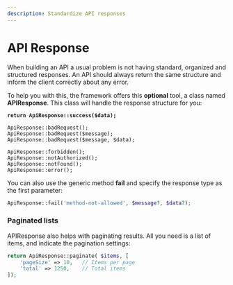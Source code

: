 ```yaml
---
description: Standardize API responses
---
```


# API Response

When building an API a usual problem is not having standard, organized and structured responses. An API should always return the same structure and inform the client correctly about any error.

To help you with this, the framework offers this **optional** tool, a class named **APIResponse**. This class will handle the response structure for you:

<pre class="language-php"><code class="lang-php"><strong>return ApiResponse::success($data);
</strong>
ApiResponse::badRequest();
ApiResponse::badRequest($message);
ApiResponse::badRequest($message, $data);

ApiResponse::forbidden();
ApiResponse::notAuthorized();
ApiResponse::notFound();
ApiResponse::error();</code></pre>

You can also use the generic method **fail** and specify the response type as the first parameter:

```php
ApiResponse::fail('method-not-allowed', $message?, $data?);
```

### Paginated lists

APIResponse also helps with paginating results. All you need is a list of items, and indicate the pagination settings:

```php
return ApiResponse::paginate( $items, [
    'pageSize' => 10,   // Items per page 
    'total' => 1250,    // Total items
]);
```
